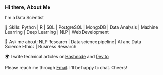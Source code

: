 <!-- Please don't remove this: Grab your social icons from https://github.com/carlsednaoui/gitsocial -->

[1.2]: http://i.imgur.com/wWzX9uB.png (twitter icon without padding)
[1]: [Twitter](https://twitter.com/_Ken0x)

### Hi there, About Me

I'm a Data Scientist

🌱 Skills: Python | R | SQL | PostgreSQL | MongoDB | Data Analysis | Machine Learning | Deep Learning | NLP | Web Development

💬 Ask me about: NLP Research | Data science pipeline | AI and Data Science Ethics | Business Research 


:earth_africa: I write technical articles on  [Hashnode](https://thecodezs.hashnode.dev) and [Dev.to](https://dev.to/_ken0x) 


Please reach me through [Email](kehindeoabe@gmail.com). I'll be happy to chat. Cheers!
